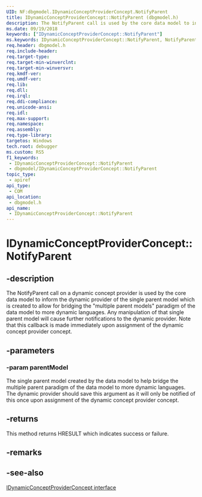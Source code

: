 ```yaml
---
UID: NF:dbgmodel.IDynamicConceptProviderConcept.NotifyParent
title: IDynamicConceptProviderConcept::NotifyParent (dbgmodel.h)
description: The NotifyParent call is used by the core data model to inform the dynamic provider of the single parent model which is created to allow for bridging the "multiple parent models" paradigm.
ms.date: 09/19/2018
keywords: ["IDynamicConceptProviderConcept::NotifyParent"]
ms.keywords: IDynamicConceptProviderConcept::NotifyParent, NotifyParent, IDynamicConceptProviderConcept.NotifyParent, IDynamicConceptProviderConcept::NotifyParent, IDynamicConceptProviderConcept.NotifyParent
req.header: dbgmodel.h
req.include-header: 
req.target-type: 
req.target-min-winverclnt: 
req.target-min-winversvr: 
req.kmdf-ver: 
req.umdf-ver: 
req.lib: 
req.dll: 
req.irql: 
req.ddi-compliance: 
req.unicode-ansi: 
req.idl: 
req.max-support: 
req.namespace: 
req.assembly: 
req.type-library: 
targetos: Windows
tech.root: debugger
ms.custom: RS5
f1_keywords:
 - IDynamicConceptProviderConcept::NotifyParent
 - dbgmodel/IDynamicConceptProviderConcept::NotifyParent
topic_type:
 - apiref
api_type:
 - COM
api_location:
 - dbgmodel.h
api_name:
 - IDynamicConceptProviderConcept::NotifyParent
---
```


# IDynamicConceptProviderConcept::NotifyParent


## -description

The NotifyParent call on a dynamic concept provider is used by the core data model to inform the dynamic provider of the single parent model which is created to allow for bridging the "multiple parent models" paradigm of the data model to more dynamic languages. Any manipulation of that single parent model will cause further notifications to the dynamic provider. Note that this callback is made immediately upon assignment of the dynamic concept provider concept.

## -parameters

### -param parentModel

The single parent model created by the data model to help bridge the multiple parent paradigm of the data model to more dynamic languages. The dynamic provider should save this argument as it will only be notified of this once upon assignment of the dynamic concept provider concept.

## -returns

This method returns HRESULT which indicates success or failure.

## -remarks

## -see-also

[IDynamicConceptProviderConcept interface](nn-dbgmodel-idynamicconceptproviderconcept.md)

